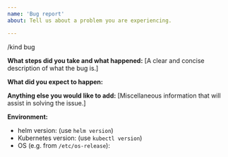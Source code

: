 ```yaml
---
name: 'Bug report'
about: Tell us about a problem you are experiencing.

---
```


/kind bug

**What steps did you take and what happened:**
[A clear and concise description of what the bug is.]


**What did you expect to happen:**


**Anything else you would like to add:**
[Miscellaneous information that will assist in solving the issue.]


**Environment:**
- helm version: (use `helm version`)
- Kubernetes version: (use `kubectl version`)
- OS (e.g. from `/etc/os-release`): 
